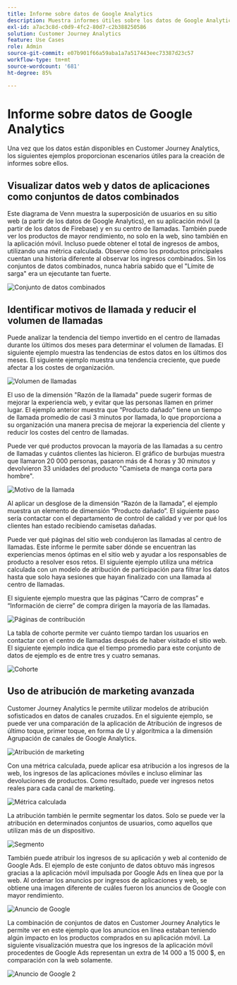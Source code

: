 ```yaml
---
title: Informe sobre datos de Google Analytics
description: Muestra informes útiles sobre los datos de Google Analytics en Customer Journey Analytics
exl-id: a7ac3c8d-c0d9-4fc2-80d7-c2b388250586
solution: Customer Journey Analytics
feature: Use Cases
role: Admin
source-git-commit: e07b901f66a59aba1a7a517443eec73387d23c57
workflow-type: tm+mt
source-wordcount: '681'
ht-degree: 85%

---
```


# Informe sobre datos de Google Analytics

Una vez que los datos están disponibles en Customer Journey Analytics, los siguientes ejemplos proporcionan escenarios útiles para la creación de informes sobre ellos.

## Visualizar datos web y datos de aplicaciones como conjuntos de datos combinados

Este diagrama de Venn muestra la superposición de usuarios en su sitio web (a partir de los datos de Google Analytics), en su aplicación móvil (a partir de los datos de Firebase) y en su centro de llamadas. También puede ver los productos de mayor rendimiento, no solo en la web, sino también en la aplicación móvil. Incluso puede obtener el total de ingresos de ambos, utilizando una métrica calculada. Observe cómo los productos principales cuentan una historia diferente al observar los ingresos combinados. Sin los conjuntos de datos combinados, nunca habría sabido que el &quot;Límite de sarga&quot; era un ejecutante tan fuerte.

![Conjunto de datos combinados](../../assets/combined-datasets.png)

## Identificar motivos de llamada y reducir el volumen de llamadas

Puede analizar la tendencia del tiempo invertido en el centro de llamadas durante los últimos dos meses para determinar el volumen de llamadas. El siguiente ejemplo muestra las tendencias de estos datos en los últimos dos meses. El siguiente ejemplo muestra una tendencia creciente, que puede afectar a los costes de organización.

![Volumen de llamadas](../../assets/call-volume.png)

El uso de la dimensión &quot;Razón de la llamada&quot; puede sugerir formas de mejorar la experiencia web, y evitar que las personas llamen en primer lugar. El ejemplo anterior muestra que “Producto dañado” tiene un tiempo de llamada promedio de casi 3 minutos por llamada, lo que proporciona a su organización una manera precisa de mejorar la experiencia del cliente y reducir los costes del centro de llamadas.

Puede ver qué productos provocan la mayoría de las llamadas a su centro de llamadas y cuántos clientes las hicieron. El gráfico de burbujas muestra que llamaron 20 000 personas, pasaron más de 4 horas y 30 minutos y devolvieron 33 unidades del producto &quot;Camiseta de manga corta para hombre&quot;.

![Motivo de la llamada](../../assets/call-reason.png)

Al aplicar un desglose de la dimensión “Razón de la llamada”, el ejemplo muestra un elemento de dimensión “Producto dañado”. El siguiente paso sería contactar con el departamento de control de calidad y ver por qué los clientes han estado recibiendo camisetas dañadas.

Puede ver qué páginas del sitio web condujeron las llamadas al centro de llamadas. Este informe le permite saber dónde se encuentran las experiencias menos óptimas en el sitio web y ayudar a los responsables de producto a resolver esos retos. El siguiente ejemplo utiliza una métrica calculada con un modelo de atribución de participación para filtrar los datos hasta que solo haya sesiones que hayan finalizado con una llamada al centro de llamadas.

El siguiente ejemplo muestra que las páginas “Carro de compras” e “Información de cierre” de compra dirigen la mayoría de las llamadas.

![Páginas de contribución](../../assets/contributing-pages.png)

La tabla de cohorte permite ver cuánto tiempo tardan los usuarios en contactar con el centro de llamadas después de haber visitado el sitio web. El siguiente ejemplo indica que el tiempo promedio para este conjunto de datos de ejemplo es de entre tres y cuatro semanas.

![Cohorte](../../assets/cohort.png)

## Uso de atribución de marketing avanzada

Customer Journey Analytics le permite utilizar modelos de atribución sofisticados en datos de canales cruzados. En el siguiente ejemplo, se puede ver una comparación de la aplicación de Atribución de ingresos de último toque, primer toque, en forma de U y algorítmica a la dimensión Agrupación de canales de Google Analytics.

![Atribución de marketing](../../assets/mktg-attribution.png)

Con una métrica calculada, puede aplicar esa atribución a los ingresos de la web, los ingresos de las aplicaciones móviles e incluso eliminar las devoluciones de productos. Como resultado, puede ver ingresos netos reales para cada canal de marketing.

![Métrica calculada](../../assets/calc-metric.png)

La atribución también le permite segmentar los datos. Solo se puede ver la atribución en determinados conjuntos de usuarios, como aquellos que utilizan más de un dispositivo.

![Segmento](../../assets/filter.png)

También puede atribuir los ingresos de su aplicación y web al contenido de Google Ads. El ejemplo de este conjunto de datos obtuvo más ingresos gracias a la aplicación móvil impulsada por Google Ads en línea que por la web. Al ordenar los anuncios por ingresos de aplicaciones y web, se obtiene una imagen diferente de cuáles fueron los anuncios de Google con mayor rendimiento.

![Anuncio de Google](../../assets/google-ad.png)

La combinación de conjuntos de datos en Customer Journey Analytics le permite ver en este ejemplo que los anuncios en línea estaban teniendo algún impacto en los productos comprados en su aplicación móvil. La siguiente visualización muestra que los ingresos de la aplicación móvil procedentes de Google Ads representan un extra de 14 000 a 15 000 $, en comparación con la web solamente.

![Anuncio de Google 2](../../assets/google-ad2.png)
